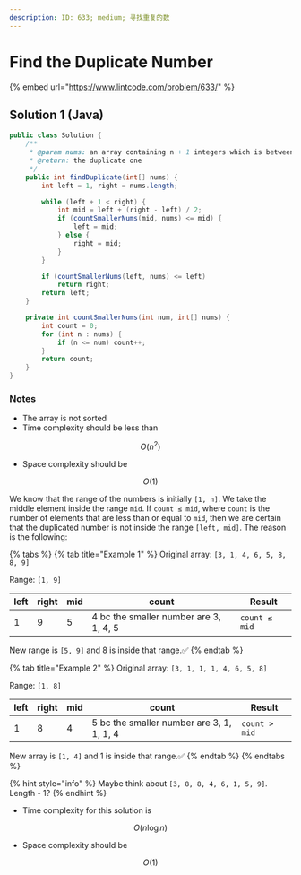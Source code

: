 ```yaml
---
description: ID: 633; medium; 寻找重复的数
---
```

# Find the Duplicate Number

{% embed url="https://www.lintcode.com/problem/633/" %}

## Solution 1 (Java)

```java
public class Solution {
    /**
     * @param nums: an array containing n + 1 integers which is between 1 and n
     * @return: the duplicate one
     */
    public int findDuplicate(int[] nums) {
        int left = 1, right = nums.length;

        while (left + 1 < right) {
            int mid = left + (right - left) / 2;
            if (countSmallerNums(mid, nums) <= mid) {
                left = mid;
            } else {
                right = mid;
            }
        }

        if (countSmallerNums(left, nums) <= left)
            return right;
        return left;
    }

    private int countSmallerNums(int num, int[] nums) {
        int count = 0;
        for (int n : nums) {
            if (n <= num) count++;
        }
        return count;
    }
}
```

### Notes

* The array is not sorted
* Time complexity should be less than

$$
O(n^2)
$$

* Space complexity should be

$$
O(1)
$$

We know that the range of the numbers is initially `[1, n]`. We take the middle element inside the range `mid`. If `count ≤ mid`, where `count` is the number of elements that are less than or equal to `mid`, then we are certain that the duplicated number is not inside the range `[left, mid]`. The reason is the following:

{% tabs %}
{% tab title="Example 1" %}
Original array: `[3, 1, 4, 6, 5, 8, 8, 9]` 

Range: `[1, 9]`

| left | right | mid | count                                   | Result        |
| ---- | ----- | --- | --------------------------------------- | ------------- |
| 1    | 9     | 5   | 4 bc the smaller number are  3, 1, 4, 5 | `count ≤ mid` |

New range is `[5, 9]` and 8 is inside that range.:white_check_mark: 
{% endtab %}

{% tab title="Example 2" %}
Original array: `[3, 1, 1, 1, 4, 6, 5, 8]` 

Range: `[1, 8]`

| left | right | mid | count                                      | Result        |
| ---- | ----- | --- | ------------------------------------------ | ------------- |
| 1    | 8     | 4   | 5 bc the smaller number are  3, 1, 1, 1, 4 | `count > mid` |

New array is `[1, 4]` and 1 is inside that range.:white_check_mark: 
{% endtab %}
{% endtabs %}

{% hint style="info" %}
Maybe think about `[3, 8, 8, 4, 6, 1, 5, 9]`. Length - 1?
{% endhint %}



* Time complexity for this solution is

$$
O(n\log{n})
$$

* Space complexity should be

$$
O(1)
$$

